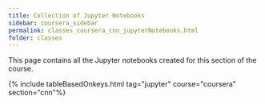 ```yaml
---
title: Collection of Jupyter Notebooks
sidebar: coursera_sidebar
permalink: classes_coursera_cnn_jupyterNotebooks.html
folder: classes
---
```


This page contains all the Jupyter notebooks created for this section of the course.

{% include tableBasedOnkeys.html tag="jupyter" course="coursera" section="cnn"%}